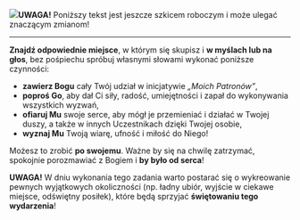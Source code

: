 <span class="challenge-success-status-icon-todo"><img class="svg-image" src="/files/resources/svg/cone-striped.svg" /></span>**UWAGA!** Poniższy tekst jest jeszcze szkicem roboczym i może ulegać znaczącym zmianom!

---
**Znajdź odpowiednie miejsce**, w którym się skupisz i **w myślach lub na głos**, bez pośpiechu spróbuj własnymi słowami wykonać poniższe czynności:
- **zawierz Bogu** cały Twój udział w inicjatywie _„Moich Patronów”_,
- **poproś Go**, aby dał Ci siły, radość, umiejętności i zapał do wykonywania wszystkich wyzwań,
- **ofiaruj Mu** swoje serce, aby mógł je przemieniać i działać w Twojej duszy, a także w innych Uczestnikach dzięki Twojej osobie,
- **wyznaj Mu** Twoją wiarę, ufność i miłość do Niego!

Możesz to zrobić **po swojemu**. Ważne by się na chwilę zatrzymać, spokojnie porozmawiać z Bogiem i **by było od serca**!

**UWAGA!** W dniu wykonania tego zadania warto postarać się o wykreowanie pewnych wyjątkowych okoliczności (np. ładny ubiór, wyjście w ciekawe miejsce, odświętny posiłek), które będą sprzyjać **świętowaniu tego wydarzenia**!
